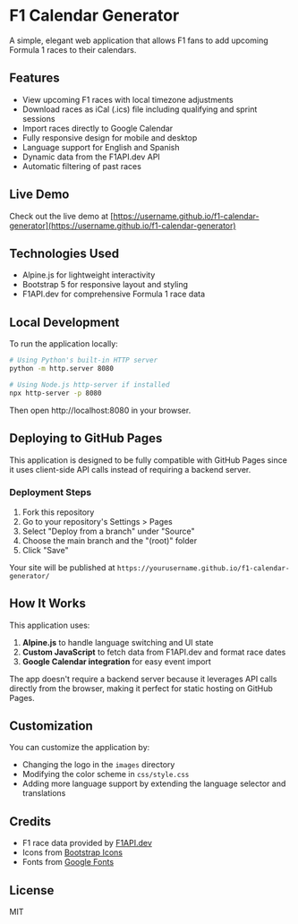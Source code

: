 # F1 Calendar Generator

A simple, elegant web application that allows F1 fans to add upcoming Formula 1 races to their calendars.

## Features

- View upcoming F1 races with local timezone adjustments
- Download races as iCal (.ics) file including qualifying and sprint sessions
- Import races directly to Google Calendar
- Fully responsive design for mobile and desktop
- Language support for English and Spanish
- Dynamic data from the F1API.dev API
- Automatic filtering of past races

## Live Demo

Check out the live demo at [https://username.github.io/f1-calendar-generator](https://username.github.io/f1-calendar-generator)

## Technologies Used

- Alpine.js for lightweight interactivity
- Bootstrap 5 for responsive layout and styling
- F1API.dev for comprehensive Formula 1 race data

## Local Development

To run the application locally:

```bash
# Using Python's built-in HTTP server
python -m http.server 8080

# Using Node.js http-server if installed
npx http-server -p 8080
```

Then open http://localhost:8080 in your browser.

## Deploying to GitHub Pages

This application is designed to be fully compatible with GitHub Pages since it uses client-side API calls instead of requiring a backend server.

### Deployment Steps

1. Fork this repository
2. Go to your repository's Settings > Pages
3. Select "Deploy from a branch" under "Source"
4. Choose the main branch and the "(root)" folder
5. Click "Save"

Your site will be published at `https://yourusername.github.io/f1-calendar-generator/`

## How It Works

This application uses:

1. **Alpine.js** to handle language switching and UI state
2. **Custom JavaScript** to fetch data from F1API.dev and format race dates
3. **Google Calendar integration** for easy event import

The app doesn't require a backend server because it leverages API calls directly from the browser, making it perfect for static hosting on GitHub Pages.

## Customization

You can customize the application by:

- Changing the logo in the `images` directory
- Modifying the color scheme in `css/style.css`
- Adding more language support by extending the language selector and translations

## Credits

- F1 race data provided by [F1API.dev](https://f1api.dev/)
- Icons from [Bootstrap Icons](https://icons.getbootstrap.com/)
- Fonts from [Google Fonts](https://fonts.google.com/)

## License

MIT 